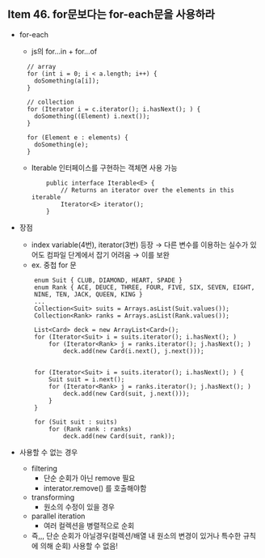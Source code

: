 ## Item 46. for문보다는 for-each문을 사용하라 

* for-each
    - js의 for...in + for...of
    ```
      // array
      for (int i = 0; i < a.length; i++) {
        doSomething(a[i]);
      }
      
      // collection
      for (Iterator i = c.iterator(); i.hasNext(); ) { 
        doSomething((Element) i.next());
      }
      
      for (Element e : elements) {
        doSomething(e);
      }
    ```
  - Iterable 인터페이스를 구현하는 객체면 사용 가능
    ```
        public interface Iterable<E> {
            // Returns an iterator over the elements in this iterable
            Iterator<E> iterator();
        }
    ```

* 장점
    - index variable(4번), iterator(3번) 등장 → 다른 변수를 이용하는 실수가 있어도 컴파일 단계에서 잡기 어려움 → 이를 보완
    - ex. 중첩 for 문
    ```
        enum Suit { CLUB, DIAMOND, HEART, SPADE }
        enum Rank { ACE, DEUCE, THREE, FOUR, FIVE, SIX, SEVEN, EIGHT,
        NINE, TEN, JACK, QUEEN, KING }
        ...
        Collection<Suit> suits = Arrays.asList(Suit.values());
        Collection<Rank> ranks = Arrays.asList(Rank.values());
        
        List<Card> deck = new ArrayList<Card>();
        for (Iterator<Suit> i = suits.iterator(); i.hasNext(); )
            for (Iterator<Rank> j = ranks.iterator(); j.hasNext(); )
                deck.add(new Card(i.next(), j.next()));
        
        
        for (Iterator<Suit> i = suits.iterator(); i.hasNext(); ) {
            Suit suit = i.next();
            for (Iterator<Rank> j = ranks.iterator(); j.hasNext(); )
                deck.add(new Card(suit, j.next()));
            }
        }
        
        for (Suit suit : suits)
            for (Rank rank : ranks)
                deck.add(new Card(suit, rank));
    ```
* 사용할 수 없는 경우
    - filtering
        + 단순 순회가 아닌 remove 필요
        + interator.remove() 를 호출해야함
    - transforming
        + 원소의 수정이 있을 경우  
    - parallel iteration
        + 여러 컬렉션을 병렬적으로 순회 
    - 즉,,, 단순 순회가 아닐경우(컬렉션/배열 내 원소의 변경이 있거나 특수한 규칙에 의해 순회) 사용할 수 없음!
